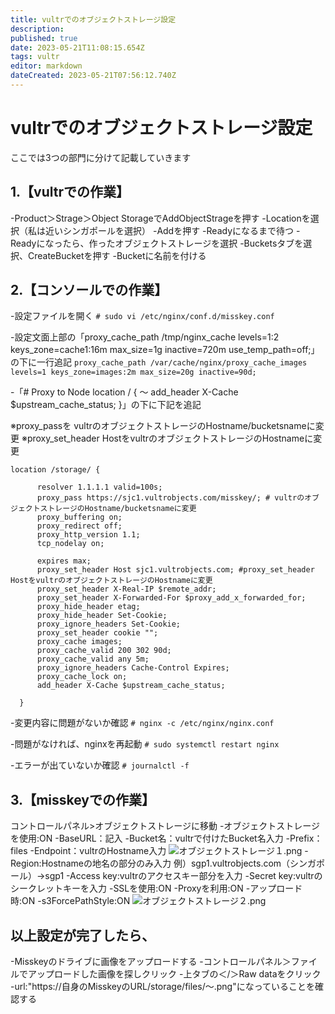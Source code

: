 ```yaml
---
title: vultrでのオブジェクトストレージ設定
description: 
published: true
date: 2023-05-21T11:08:15.654Z
tags: vultr
editor: markdown
dateCreated: 2023-05-21T07:56:12.740Z
---
```


# vultrでのオブジェクトストレージ設定
ここでは3つの部門に分けて記載していきます


## 1.【vultrでの作業】
-Product＞Strage＞Object StorageでAddObjectStrageを押す
-Locationを選択（私は近いシンガポールを選択）
-Addを押す
-Readyになるまで待つ
-Readyになったら、作ったオブジェクトストレージを選択
-Bucketsタブを選択、CreateBucketを押す
-Bucketに名前を付ける

## 2.【コンソールでの作業】
-設定ファイルを開く
```# sudo vi /etc/nginx/conf.d/misskey.conf```


-設定文面上部の「proxy_cache_path /tmp/nginx_cache levels=1:2 keys_zone=cache1:16m max_size=1g inactive=720m use_temp_path=off;」の下に一行追記
```proxy_cache_path /var/cache/nginx/proxy_cache_images levels=1 keys_zone=images:2m max_size=20g inactive=90d;```

-「# Proxy to Node
    location / {
	～
       add_header X-Cache $upstream_cache_status;
       }」の下に下記を追記

※proxy_passを vultrのオブジェクトストレージのHostname/bucketsnameに変更
※proxy_set_header HostをvultrのオブジェクトストレージのHostnameに変更

```
location /storage/ {

      resolver 1.1.1.1 valid=100s;
      proxy_pass https://sjc1.vultrobjects.com/misskey/; # vultrのオブジェクトストレージのHostname/bucketsnameに変更
      proxy_buffering on;
      proxy_redirect off;
      proxy_http_version 1.1;
      tcp_nodelay on;

      expires max;
      proxy_set_header Host sjc1.vultrobjects.com; #proxy_set_header HostをvultrのオブジェクトストレージのHostnameに変更
      proxy_set_header X-Real-IP $remote_addr;
      proxy_set_header X-Forwarded-For $proxy_add_x_forwarded_for;
      proxy_hide_header etag;
      proxy_hide_header Set-Cookie;
      proxy_ignore_headers Set-Cookie;
      proxy_set_header cookie "";
      proxy_cache images;
      proxy_cache_valid 200 302 90d;
      proxy_cache_valid any 5m;
      proxy_ignore_headers Cache-Control Expires;
      proxy_cache_lock on;
      add_header X-Cache $upstream_cache_status;

  }
 ```

-変更内容に問題がないか確認
```# nginx -c /etc/nginx/nginx.conf```

-問題がなければ、nginxを再起動
```# sudo systemctl restart nginx```

-エラーが出ていないか確認
```# journalctl -f```

## 3.【misskeyでの作業】

コントロールパネル>オブジェクトストレージに移動
-オブジェクトストレージを使用:ON
-BaseURL：記入
-Bucket名：vultrで付けたBucket名入力
-Prefix：files
-Endpoint：vultrのHostname入力
![オブジェクトストレージ１.png](/beaco/オブジェクトストレージ１.png)
-Region:Hostnameの地名の部分のみ入力
	例）sgp1.vultrobjects.com（シンガポール）→sgp1
-Access key:vultrのアクセスキー部分を入力
-Secret key:vultrのシークレットキーを入力
-SSLを使用:ON
-Proxyを利用:ON
-アップロード時:ON
-s3ForcePathStyle:ON
![オブジェクトストレージ２.png](/beaco/オブジェクトストレージ２.png)

## 以上設定が完了したら、
-Misskeyのドライブに画像をアップロードする
-コントロールパネル＞ファイルでアップロードした画像を探しクリック
-上タブの＜/＞Raw dataをクリック
-url:"https://自身のMisskeyのURL/storage/files/～.png"になっていることを確認する
